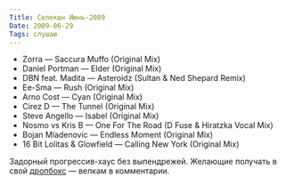 ```yaml
---
Title: Селекшн Июнь-2009
Date: 2009-06-29
Tags: слушаю
---
```


* Zorra — Saccura Muffo (Original Mix)
* Daniel Portman — Elder (Original Mix)
* DBN feat. Madita — Asteroidz (Sultan & Ned Shepard Remix)</li>
* Ee-Sma — Rush (Original Mix)
* Arno Cost — Cyan (Original Mix)
* Cirez D — The Tunnel (Original Mix)
* Steve Angello — Isabel (Original Mix)
* Nosmo vs Kris B — One For The Road (D Fuse & Hiratzka Vocal Mix)
* Bojan Mladenovic — Endless Moment (Original Mix)
* 16 Bit Lolitas &amp; Glowfield — Calling New York (Original Mix)


Задорный прогрессив-хаус без выпендрежей. Желающие получать в свой [дропбокс](http://www.getdropbox.com) — велкам в комментарии.
